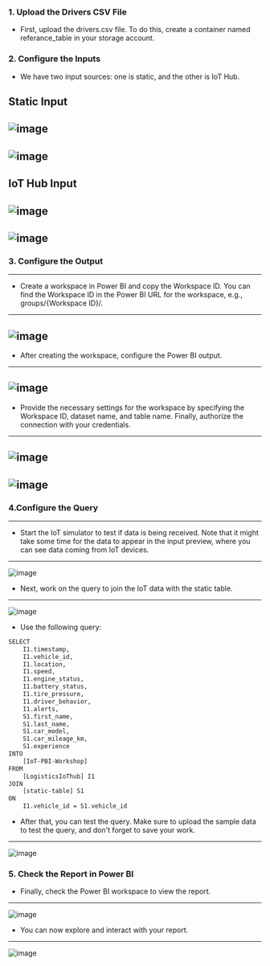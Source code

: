
### 1. Upload the Drivers CSV File
- First, upload the drivers.csv file. To do this, create a container named referance_table in your storage account.

### 2. Configure the Inputs

- We have two input sources: one is static, and the other is IoT Hub.
  
Static Input
---------------------------------------------------------------------------------------------------
  ![image](https://github.com/user-attachments/assets/37b2480d-b0fd-4bd4-84c9-787b1296c985)
-------------------------------------------------------------------------------------------------
  ![image](https://github.com/user-attachments/assets/0af434c4-fa41-494e-a9d6-ace139bcfd58)
--------------------------------------------------------------------------------------------

IoT Hub Input
----------------------------------------------------------------------------------------
![image](https://github.com/user-attachments/assets/6bf74969-1bf5-4bfc-9e66-5b1e8a3dc9fc)
---------------------------------------------------------------------------------------
![image](https://github.com/user-attachments/assets/109ff26e-4a98-41b8-a139-4a7d423a752d)
---------------------------------------------------------------------------------------


### 3. Configure the Output
-------------------------------------------------------------------------------------------
- Create a workspace in Power BI and copy the Workspace ID. You can find the Workspace ID in the Power BI URL for the workspace, e.g., groups/{Workspace ID}/.
--------------------------------------------------------------------------------------------
![image](https://github.com/user-attachments/assets/167d9c30-93ab-4938-98d1-202921b9c450)
--------------------------------------------------------------------------------------------
- After creating the workspace, configure the Power BI output.
-------------------------------------------------------------------------------------------
![image](https://github.com/user-attachments/assets/a2dc4988-0b51-409f-b172-034f70eb6292)
-------------------------------------------------------------------------------------------
- Provide the necessary settings for the workspace by specifying the Workspace ID, dataset name, and table name. Finally, authorize the connection with your credentials.
-------------------------------------------------------------------------------------------
![image](https://github.com/user-attachments/assets/c695b1f3-ea2e-4229-8ecb-d3db3af4b180)
-------------------------------------------------------------------------------------------
![image](https://github.com/user-attachments/assets/4177fafc-395a-4dec-ae6a-f85ede98f081)
-------------------------------------------------------------------------------------------

### 4.Configure the Query
---------------------------------------------------------------------------------------------

- Start the IoT simulator to test if data is being received. Note that it might take some time for the data to appear in the input preview, where you can see data coming from IoT devices.
--------------------------------------------------------------------------------------------------------------------------
![image](https://github.com/user-attachments/assets/77fe6d26-5a4e-4666-a64e-239a9cc2c242)

- Next, work on the query to join the IoT data with the static table.
-----------------------------------------------------------------------------
![image](https://github.com/user-attachments/assets/d3f03c09-e13c-42a9-9970-2bc87ca88035)

- Use the following query:

```sh
SELECT
    I1.timestamp,
    I1.vehicle_id,
    I1.location,
    I1.speed,
    I1.engine_status,
    I1.battery_status,
    I1.tire_pressure,
    I1.driver_behavior,
    I1.alerts,
    S1.first_name,
    S1.last_name,
    S1.car_model,
    S1.car_mileage_km,
    S1.experience
INTO
    [IoT-PBI-Workshop]
FROM
    [LogisticsIoThub] I1
JOIN
    [static-table] S1
ON
    I1.vehicle_id = S1.vehicle_id
```

- After that, you can test the query. Make sure to upload the sample data to test the query, and don't forget to save your work.

------------------------------------------------------------------------------------------------------------------
![image](https://github.com/user-attachments/assets/4f9d4215-e16d-472b-81a1-7575555d7e91)

### 5. Check the Report in Power BI

- Finally, check the Power BI workspace to view the report.
-------------------------------------------------------------------
![image](https://github.com/user-attachments/assets/fcb817ce-d42d-4ec0-a57d-cb884ca81d93)

- You can now explore and interact with your report.
---------------------------------------
![image](https://github.com/user-attachments/assets/7e98220c-8f44-4863-919a-5bad6ce49880)


